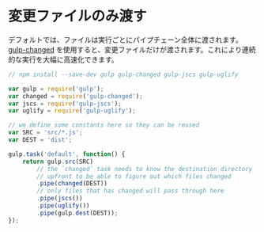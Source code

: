 # 変更ファイルのみ渡す

デフォルトでは、ファイルは実行ごとにパイプチェーン全体に渡されます。[gulp-changed](https://github.com/sindresorhus/gulp-changed) を使用すると、変更ファイルだけが渡されます。これにより連続的な実行を大幅に高速化できます。


```js
// npm install --save-dev gulp gulp-changed gulp-jscs gulp-uglify

var gulp = require('gulp');
var changed = require('gulp-changed');
var jscs = require('gulp-jscs');
var uglify = require('gulp-uglify');

// we define some constants here so they can be reused
var SRC = 'src/*.js';
var DEST = 'dist';

gulp.task('default', function() {
	return gulp.src(SRC)
		// the `changed` task needs to know the destination directory
		// upfront to be able to figure out which files changed
		.pipe(changed(DEST))
		// only files that has changed will pass through here
		.pipe(jscs())
		.pipe(uglify())
		.pipe(gulp.dest(DEST));
});
```
